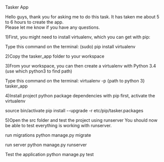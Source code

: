 Tasker App


Hello guys, thank you for asking me to do this task.
It has taken me about 5 to 6 hours to create the app.  
Please let me know if you have any questions. 

1)First, you might need to install virtualenv, which you can get with pip:

Type this command on the terminal: 
(sudo) pip install virtualenv

2)Copy the tasker_app folder to your workspace

3)From your workspace, you can then create a virtualenv with Python 3.4 (use which python3 to find path)

Type this command on the terminal:
virtualenv -p {path to python 3} tasker_app

4)Install project python package dependencies with pip
first, activate the virtualenv

source bin/activate 
pip install --upgrade -r etc/pip/tasker.packages

5)Open the src folder and test the project using runserver 
You should now be able to test everything is working with runserver.

run migrations
python manage.py migrate

run server
python manage.py runserver

Test the application
python manage.py test
